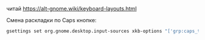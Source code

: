 читай https://alt-gnome.wiki/keyboard-layouts.html

Смена раскладки по Caps кнопке:
```bash
gsettings set org.gnome.desktop.input-sources xkb-options "['grp:caps_toggle']"
```
